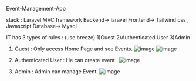 Event-Management-App 

stack : Laravel MVC framework
     Backend-> laravel 
     Frontend-> Tailwind css , Javascript
     Database-> Mysql

IT has 3 types of rules : (use breeze)
      1)Guest
      2)Authenticated User
      3)Admin


1) Guest :  Only access Home Page and see Events.
![image](https://github.com/user-attachments/assets/dcea6edb-7cda-41fa-8d05-6da65c2a51a9)
![image](https://github.com/user-attachments/assets/c5bd79b5-f4e7-4753-81ec-3d03e5529bfc)

2) Authenticated User : He can create event .
![image](https://github.com/user-attachments/assets/e1a8ba5b-88d0-49ec-a65f-34a7f628a04b)

3) Admin : Admin can manage Event.
 ![image](https://github.com/user-attachments/assets/5e6e8c16-9db9-489c-ab59-ed7f56fb0e20)
